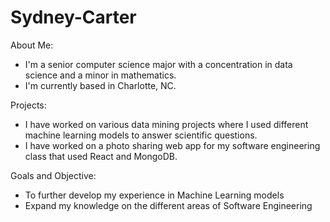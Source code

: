 # Sydney-Carter
About Me:
- I'm a senior computer science major with a concentration in data science and a minor in mathematics.
- I'm currently based in Charlotte, NC.

Projects:
- I have worked on various data mining projects where I used different machine learning models to answer scientific questions.
- I have worked on a photo sharing web app for my software engineering class that used React and MongoDB.

Goals and Objective:
- To further develop my experience in Machine Learning models
- Expand my knowledge on the different areas of Software Engineering

